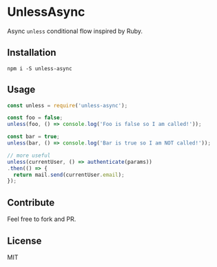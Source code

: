 # UnlessAsync

Async `unless` conditional flow inspired by Ruby.

## Installation

`npm i -S unless-async`

## Usage

```js
const unless = require('unless-async');

const foo = false;
unless(foo, () => console.log('Foo is false so I am called!'));

const bar = true;
unless(bar, () => console.log('Bar is true so I am NOT called!'));

// more useful
unless(currentUser, () => authenticate(params))
.then(() => {
  return mail.send(currentUser.email);
});
```

## Contribute
Feel free to fork and PR.

## License
MIT

